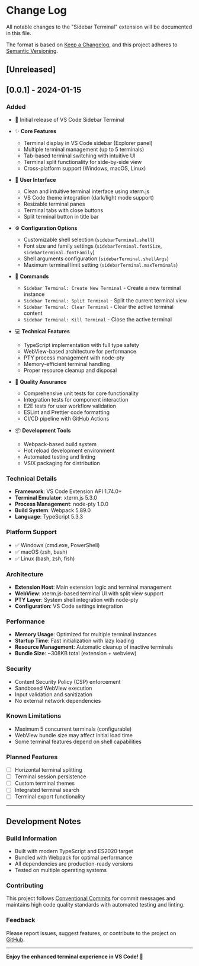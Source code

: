 # Change Log

All notable changes to the "Sidebar Terminal" extension will be documented in this file.

The format is based on [Keep a Changelog](https://keepachangelog.com/en/1.0.0/),
and this project adheres to [Semantic Versioning](https://semver.org/spec/v2.0.0.html).

## [Unreleased]

## [0.0.1] - 2024-01-15

### Added
- 🎉 Initial release of VS Code Sidebar Terminal
- ✨ **Core Features**
  - Terminal display in VS Code sidebar (Explorer panel)
  - Multiple terminal management (up to 5 terminals)
  - Tab-based terminal switching with intuitive UI
  - Terminal split functionality for side-by-side view
  - Cross-platform support (Windows, macOS, Linux)

- 🎨 **User Interface**
  - Clean and intuitive terminal interface using xterm.js
  - VS Code theme integration (dark/light mode support)
  - Resizable terminal panes
  - Terminal tabs with close buttons
  - Split terminal button in title bar

- ⚙️ **Configuration Options**
  - Customizable shell selection (`sidebarTerminal.shell`)
  - Font size and family settings (`sidebarTerminal.fontSize`, `sidebarTerminal.fontFamily`)
  - Shell arguments configuration (`sidebarTerminal.shellArgs`)
  - Maximum terminal limit setting (`sidebarTerminal.maxTerminals`)

- 🔧 **Commands**
  - `Sidebar Terminal: Create New Terminal` - Create a new terminal instance
  - `Sidebar Terminal: Split Terminal` - Split the current terminal view
  - `Sidebar Terminal: Clear Terminal` - Clear the active terminal content
  - `Sidebar Terminal: Kill Terminal` - Close the active terminal

- 💻 **Technical Features**
  - TypeScript implementation with full type safety
  - WebView-based architecture for performance
  - PTY process management with node-pty
  - Memory-efficient terminal handling
  - Proper resource cleanup and disposal

- 🧪 **Quality Assurance**
  - Comprehensive unit tests for core functionality
  - Integration tests for component interaction
  - E2E tests for user workflow validation
  - ESLint and Prettier code formatting
  - CI/CD pipeline with GitHub Actions

- 📦 **Development Tools**
  - Webpack-based build system
  - Hot reload development environment
  - Automated testing and linting
  - VSIX packaging for distribution

### Technical Details
- **Framework**: VS Code Extension API 1.74.0+
- **Terminal Emulator**: xterm.js 5.3.0
- **Process Management**: node-pty 1.0.0
- **Build System**: Webpack 5.89.0
- **Language**: TypeScript 5.3.3

### Platform Support
- ✅ Windows (cmd.exe, PowerShell)
- ✅ macOS (zsh, bash)
- ✅ Linux (bash, zsh, fish)

### Architecture
- **Extension Host**: Main extension logic and terminal management
- **WebView**: xterm.js-based terminal UI with split view support
- **PTY Layer**: System shell integration with node-pty
- **Configuration**: VS Code settings integration

### Performance
- **Memory Usage**: Optimized for multiple terminal instances
- **Startup Time**: Fast initialization with lazy loading
- **Resource Management**: Automatic cleanup of inactive terminals
- **Bundle Size**: ~308KB total (extension + webview)

### Security
- Content Security Policy (CSP) enforcement
- Sandboxed WebView execution
- Input validation and sanitization
- No external network dependencies

### Known Limitations
- Maximum 5 concurrent terminals (configurable)
- WebView bundle size may affect initial load time
- Some terminal features depend on shell capabilities

### Planned Features
- [ ] Horizontal terminal splitting
- [ ] Terminal session persistence
- [ ] Custom terminal themes
- [ ] Integrated terminal search
- [ ] Terminal export functionality

---

## Development Notes

### Build Information
- Built with modern TypeScript and ES2020 target
- Bundled with Webpack for optimal performance
- All dependencies are production-ready versions
- Tested on multiple operating systems

### Contributing
This project follows [Conventional Commits](https://conventionalcommits.org/) for commit messages and maintains high code quality standards with automated testing and linting.

### Feedback
Please report issues, suggest features, or contribute to the project on [GitHub](https://github.com/s-hiraoku/vscode-sidebar-terminal).

---

**Enjoy the enhanced terminal experience in VS Code! 🚀**